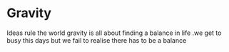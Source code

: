 # Gravity
Ideas rule the world 
gravity is all about finding a balance in life .we get to busy this days but we fail to realise there has to be a balance 
